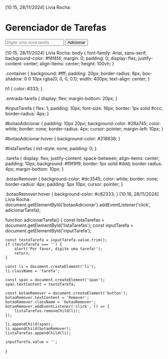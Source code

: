 [10:15, 28/11/2024] Livia Rocha: <!DOCTYPE html>
<html lang="pt-br">
<head>
    <meta charset="UTF-8">
    <meta name="viewport" content="width=device-width, initial-scale=1.0">
    <title>Gerenciador de Tarefas</title>
    <link rel="stylesheet" href="style.css">
</head>
<body>
    <div class="container">
        <h1>Gerenciador de Tarefas</h1>
        <div class="entrada-tarefa">
            <input type="text" id="inputTarefa" placeholder="Digite uma nova tarefa">
            <button id="botaoAdicionar">Adicionar</button>
        </div>
        <ul id="listaTarefas"></ul>
    </div>
    <script src="script.js"></script>
</body>
</html>
[10:15, 28/11/2024] Livia Rocha: body {
    font-family: Arial, sans-serif;
    background-color: #f4f4f4;
    margin: 0;
    padding: 0;
    display: flex;
    justify-content: center;
    align-items: center;
    height: 100vh;
}

.container {
    background: #fff;
    padding: 20px;
    border-radius: 8px;
    box-shadow: 0 0 10px rgba(0, 0, 0, 0.1);
    width: 400px;
    text-align: center;
}

h1 {
    color: #333;
}

.entrada-tarefa {
    display: flex;
    margin-bottom: 20px;
}

#inputTarefa {
    flex: 1;
    padding: 10px;
    font-size: 16px;
    border: 1px solid #ccc;
    border-radius: 4px;
}

#botaoAdicionar {
    padding: 10px 20px;
    background-color: #28a745;
    color: white;
    border: none;
    border-radius: 4px;
    cursor: pointer;
    margin-left: 10px;
}

#botaoAdicionar:hover {
    background-color: #218838;
}

#listaTarefas {
    list-style: none;
    padding: 0;
}

.tarefa {
    display: flex;
    justify-content: space-between;
    align-items: center;
    padding: 10px;
    background: #f9f9f9;
    border: 1px solid #ddd;
    border-radius: 4px;
    margin-bottom: 10px;
}

.botaoRemover {
    background-color: #dc3545;
    color: white;
    border: none;
    border-radius: 4px;
    padding: 5px 10px;
    cursor: pointer;
}

.botaoRemover:hover {
    background-color: #c82333;
}
[10:16, 28/11/2024] Livia Rocha: document.getElementById('botaoAdicionar').addEventListener('click', adicionarTarefa);

function adicionarTarefa() {
    const listaTarefas = document.getElementById('listaTarefas');
    const inputTarefa = document.getElementById('inputTarefa');

    const textoTarefa = inputTarefa.value.trim();
    if (textoTarefa === '') {
        alert('Por favor, digite uma tarefa!');
        return;
    }

    const li = document.createElement('li');
    li.className = 'tarefa';

    const span = document.createElement('span');
    span.textContent = textoTarefa;

    const botaoRemover = document.createElement('button');
    botaoRemover.textContent = 'Remover';
    botaoRemover.className = 'botaoRemover';
    botaoRemover.addEventListener('click', () => {
        listaTarefas.removeChild(li);
    });

    li.appendChild(span);
    li.appendChild(botaoRemover);
    listaTarefas.appendChild(li);

    inputTarefa.value = '';
}

